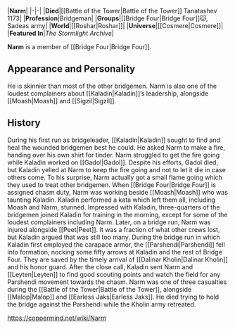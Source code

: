 |**Narm**|
|-|-|
|**Died**|[[Battle of the Tower\|Battle of the Tower]] Tanatashev 1173|
|**Profession**|Bridgeman|
|**Groups**|[[Bridge Four\|Bridge Four]]🐱︎, Sadeas army|
|**World**|[[Roshar\|Roshar]]|
|**Universe**|[[Cosmere\|Cosmere]]|
|**Featured In**|*The Stormlight Archive*|

**Narm** is a member of [[Bridge Four\|Bridge Four]].

## Appearance and Personality
He is skinnier than most of the other bridgemen. Narm is also one of the loudest complainers about [[Kaladin\|Kaladin]]’s leadership, alongside [[Moash\|Moash]] and [[Sigzil\|Sigzil]].

## History
During his first run as bridgeleader, [[Kaladin\|Kaladin]] sought to find and heal the wounded bridgemen best he could. He asked Narm to make a fire, handing over his own shirt for tinder. Narm struggled to get the fire going while Kaladin worked on [[Gadol\|Gadol]]. Despite his efforts, Gadol died, but Kaladin yelled at Narm to keep the fire going and not to let it die in case others come. To his surprise, Narm actually got a small flame going which they used to treat other bridgemen.
When [[Bridge Four\|Bridge Four]] is assigned chasm duty, Narm was working beside [[Moash\|Moash]] who was taunting Kaladin. Kaladin performed a kata which left them all, including Moash and Narm, stunned. Impressed with Kaladin, three-quarters of the bridgemen joined Kaladin for training in the morning, except for some of the loudest complainers including Narm.
Later, on a bridge run, Narm was injured alongside [[Peet\|Peet]]. It was a fraction of what other crews lost, but Kaladin argued that was still too many.
During the bridge run in which Kaladin first employed the carapace armor, the [[Parshendi\|Parshendi]] fell into formation, nocking some fifty arrows at Kaladin and the rest of Bridge Four. They are saved by the timely arrival of [[Dalinar Kholin\|Dalinar Kholin]] and his honor guard. After the close call, Kaladin sent Narm and [[Leyten\|Leyten]] to find good scouting points and watch the field for any Parshendi movement towards the chasm.
Narm was one of three casualties during the [[Battle of the Tower\|Battle of the Tower]], alongside [[Malop\|Malop]] and [[Earless Jaks\|Earless Jaks]]. He died trying to hold the bridge against the Parshendi while the Kholin army retreated.



https://coppermind.net/wiki/Narm